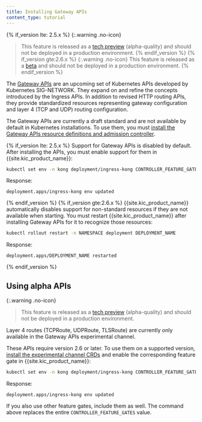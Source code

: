```yaml
---
title: Installing Gateway APIs
content_type: tutorial
---
```


{% if_version lte: 2.5.x %}
{:.warning .no-icon}
> This feature is released as a [tech preview](/gateway/latest/availability-stages/#tech-preview) (alpha-quality) and should not be deployed in a production environment.
{% endif_version %}
{% if_version gte:2.6.x %}
{:.warning .no-icon}
> This feature is released as a [beta](/gateway/latest/availability-stages/#beta) and should not be deployed in a production environment.
{% endif_version %}

The [Gateway APIs](https://gateway-api.sigs.k8s.io/) are an upcoming set of
Kubernetes APIs developed by Kubernetes SIG-NETWORK. They expand on and refine
the concepts introduced by the Ingress APIs. In addition to revised HTTP
routing APIs, they provide standardized resources representing gateway
configuration and layer 4 (TCP and UDP) routing configuration.

The Gateway APIs are currently a draft standard and are not available by
default in Kubernetes installations. To use them, you must [install the Gateway
APIs resource definitions and admission controller](https://gateway-api.sigs.k8s.io/guides/#installing-gateway-api).

{% if_version lte: 2.5.x %}
Support for Gateway APIs is disabled by default. After installing the APIs, you
must enable support for them in {{site.kic_product_name}}:

```bash
kubectl set env -n kong deployment/ingress-kong CONTROLLER_FEATURE_GATES="Gateway=true" -c ingress-controller
```
Response:
```text
deployment.apps/ingress-kong env updated
```
{% endif_version %}
{% if_version gte:2.6.x %}
{{site.kic_product_name}} automatically disables support for non-standard
resources if they are not available when starting. You must restart {{site.kic_product_name}} after
installing Gateway APIs for it to recognize those resources:

```bash
kubectl rollout restart -n NAMESPACE deployment DEPLOYMENT_NAME
```
Response:
```text
deployment.apps/DEPLOYMENT_NAME restarted
```
{% endif_version %}

## Using alpha APIs

{:.warning .no-icon}
> This feature is released as a [tech preview](/gateway/latest/availability-stages/#tech-preview) (alpha-quality) and should not be deployed in a production environment.

Layer 4 routes (TCPRoute, UDPRoute, TLSRoute) are currently only available in
the Gateway APIs experimental channel. 

These APIs require version 2.6 or later. To use them on a supported version,
[install the experimental channel CRDs](https://gateway-api.sigs.k8s.io/guides/#install-experimental-channel) and enable the corresponding feature gate
in {{site.kic_product_name}}:

```bash
kubectl set env -n kong deployment/ingress-kong CONTROLLER_FEATURE_GATES="GatewayAlpha=true" -c ingress-controller
```
Response:
```text
deployment.apps/ingress-kong env updated
```

If you also use other feature gates, include them as well. The command above
replaces the entire `CONTROLLER_FEATURE_GATES` value.
